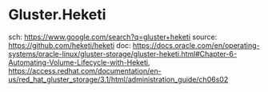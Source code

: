 # Gluster.Heketi
sch: https://www.google.com/search?q=gluster+heketi source: https://github.com/heketi/heketi doc: https://docs.oracle.com/en/operating-systems/oracle-linux/gluster-storage/gluster-heketi.html#Chapter-6-Automating-Volume-Lifecycle-with-Heketi, https://access.redhat.com/documentation/en-us/red_hat_gluster_storage/3.1/html/administration_guide/ch06s02
